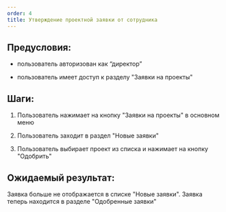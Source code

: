 ```yaml
---
order: 4
title: Утверждение проектной заявки от сотрудника
---
```


## Предусловия:

-  пользователь авторизован как “директор”

-  пользователь имеет доступ к разделу "Заявки на проекты"

## Шаги:

1. Пользователь нажимает на кнопку "Заявки на проекты" в основном меню

2. Пользователь заходит в раздел "Новые заявки"

3. Пользователь выбирает проект из списка и нажимает на кнопку "Одобрить"

## Ожидаемый результат:

Заявка больше не отображается в списке "Новые заявки". Заявка теперь находится в разделе "Одобренные заявки"